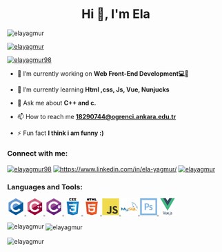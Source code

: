 <h1 align="center">Hi 👋, I'm Ela</h1>

<p align="left"> <img src="https://komarev.com/ghpvc/?username=elayagmur&label=Profile%20views&color=0e75b6&style=flat" alt="elayagmur" /> </p>

<p align="left"> <a href="https://github.com/ryo-ma/github-profile-trophy"><img src="https://github-profile-trophy.vercel.app/?username=elayagmur" alt="elayagmur" /></a> </p>

<p align="left"> <a href="https://twitter.com/elayagmur98" target="blank"><img src="https://img.shields.io/twitter/follow/elayagmur98?logo=twitter&style=for-the-badge" alt="elayagmur98" /></a> </p>

- 🔭 I’m currently working on **Web Front-End Development💻🤖**

- 🌱 I’m currently learning **Html ,css, Js, Vue, Nunjucks**

- 💬 Ask me about **C++ and c.**

- 📫 How to reach me **18290744@ogrenci.ankara.edu.tr**

- ⚡ Fun fact **I think i am funny :)**

<h3 align="left">Connect with me:</h3>
<p align="left">
<a href="https://twitter.com/elayagmur98" target="blank"><img align="center" src="https://raw.githubusercontent.com/rahuldkjain/github-profile-readme-generator/master/src/images/icons/Social/twitter.svg" alt="elayagmur98" height="30" width="40" /></a>
<a href="https://linkedin.com/in/https://www.linkedin.com/in/ela-yagmur/" target="blank"><img align="center" src="https://raw.githubusercontent.com/rahuldkjain/github-profile-readme-generator/master/src/images/icons/Social/linked-in-alt.svg" alt="https://www.linkedin.com/in/ela-yagmur/" height="30" width="40" /></a>
<a href="https://www.hackerrank.com/elayagmur" target="blank"><img align="center" src="https://raw.githubusercontent.com/rahuldkjain/github-profile-readme-generator/master/src/images/icons/Social/hackerrank.svg" alt="elayagmur" height="30" width="40" /></a>
</p>

<h3 align="left">Languages and Tools:</h3>
<p align="left"> <a href="https://www.cprogramming.com/" target="_blank"> <img src="https://raw.githubusercontent.com/devicons/devicon/master/icons/c/c-original.svg" alt="c" width="40" height="40"/> </a> <a href="https://www.w3schools.com/cpp/" target="_blank"> <img src="https://raw.githubusercontent.com/devicons/devicon/master/icons/cplusplus/cplusplus-original.svg" alt="cplusplus" width="40" height="40"/> </a> <a href="https://www.w3schools.com/cs/" target="_blank"> <img src="https://raw.githubusercontent.com/devicons/devicon/master/icons/csharp/csharp-original.svg" alt="csharp" width="40" height="40"/> </a> <a href="https://www.w3schools.com/css/" target="_blank"> <img src="https://raw.githubusercontent.com/devicons/devicon/master/icons/css3/css3-original-wordmark.svg" alt="css3" width="40" height="40"/> </a> <a href="https://www.w3.org/html/" target="_blank"> <img src="https://raw.githubusercontent.com/devicons/devicon/master/icons/html5/html5-original-wordmark.svg" alt="html5" width="40" height="40"/> </a> <a href="https://developer.mozilla.org/en-US/docs/Web/JavaScript" target="_blank"> <img src="https://raw.githubusercontent.com/devicons/devicon/master/icons/javascript/javascript-original.svg" alt="javascript" width="40" height="40"/> </a> <a href="https://www.mysql.com/" target="_blank"> <img src="https://raw.githubusercontent.com/devicons/devicon/master/icons/mysql/mysql-original-wordmark.svg" alt="mysql" width="40" height="40"/> </a> <a href="https://www.photoshop.com/en" target="_blank"> <img src="https://raw.githubusercontent.com/devicons/devicon/master/icons/photoshop/photoshop-line.svg" alt="photoshop" width="40" height="40"/> </a> <a href="https://vuejs.org/" target="_blank"> <img src="https://raw.githubusercontent.com/devicons/devicon/master/icons/vuejs/vuejs-original-wordmark.svg" alt="vuejs" width="40" height="40"/> </a> </p>

<p><img align="left" src="https://github-readme-stats.vercel.app/api/top-langs?username=elayagmur&show_icons=true&locale=en&layout=compact" alt="elayagmur" /></p>

<p>&nbsp;<img align="center" src="https://github-readme-stats.vercel.app/api?username=elayagmur&show_icons=true&locale=en" alt="elayagmur" /></p>

<p><img align="center" src="https://github-readme-streak-stats.herokuapp.com/?user=elayagmur&" alt="elayagmur" /></p>
